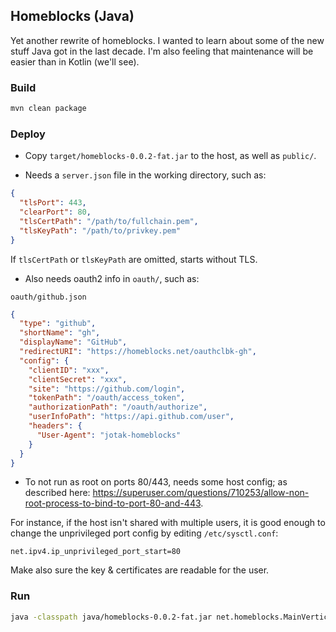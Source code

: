 ## Homeblocks (Java)

Yet another rewrite of homeblocks.
I wanted to learn about some of the new stuff Java got in the last decade.
I'm also feeling that maintenance will be easier than in Kotlin (we'll see).

### Build

```bash
mvn clean package
```

### Deploy

- Copy `target/homeblocks-0.0.2-fat.jar` to the host, as well as `public/`.

- Needs a `server.json` file in the working directory, such as:

```json
{
  "tlsPort": 443,
  "clearPort": 80,
  "tlsCertPath": "/path/to/fullchain.pem",
  "tlsKeyPath": "/path/to/privkey.pem"
}
```

If `tlsCertPath` or `tlsKeyPath` are omitted, starts without TLS.

- Also needs oauth2 info in `oauth/`, such as:

`oauth/github.json`
```json
{
  "type": "github",
  "shortName": "gh",
  "displayName": "GitHub",
  "redirectURI": "https://homeblocks.net/oauthclbk-gh",
  "config": {
    "clientID": "xxx",
    "clientSecret": "xxx",
    "site": "https://github.com/login",
    "tokenPath": "/oauth/access_token",
    "authorizationPath": "/oauth/authorize",
    "userInfoPath": "https://api.github.com/user",
    "headers": {
      "User-Agent": "jotak-homeblocks"
    }
  }
}
```

- To not run as root on ports 80/443, needs some host config; as described here: https://superuser.com/questions/710253/allow-non-root-process-to-bind-to-port-80-and-443.

For instance, if the host isn't shared with multiple users, it is good enough to change the unprivileged port config by editing `/etc/sysctl.conf`:

```
net.ipv4.ip_unprivileged_port_start=80
```

Make also sure the key & certificates are readable for the user.

### Run

```bash
java -classpath java/homeblocks-0.0.2-fat.jar net.homeblocks.MainVerticle
```
